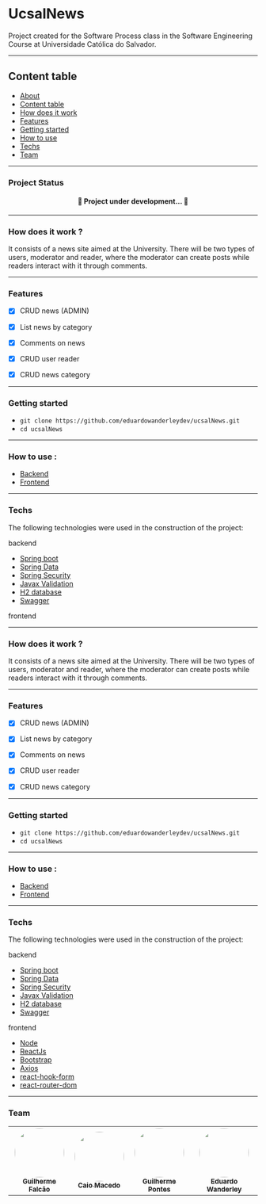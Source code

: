 # UcsalNews

Project created for the Software Process class in the Software Engineering Course at Universidade Católica do Salvador.

---
## Content table

* [About](#about)
* [Content table](#content-table)
* [How does it work](#how-does-it-work)
* [Features](#features)
* [Getting started](#getting-started)
* [How to use](#how-to-use)
* [Techs](#techs)
* [Team](#team)

---

### Project Status
<h4 align="center"> 
	🚧  Project under development...  🚧
</h4>

---

### How does it work ? 

It consists of a news site aimed at the University. There will be two types of users, moderator and reader, where the moderator can create posts while readers interact with it through comments.

---

### Features

- [x] CRUD news (ADMIN)
- [x] List news by category
- [x] Comments on news
- [x] CRUD user reader
- [x] CRUD news category


---

### Getting started

- `git clone https://github.com/eduardowanderleydev/ucsalNews.git`
- `cd ucsalNews`

---

### How to use :

- [Backend](backend/README.md)
- [Frontend](frontend/ucsal_news/README.md)

---

### Techs

The following technologies were used in the construction of the project:

backend
- [Spring boot](https://spring.io/projects/spring-boot)
- [Spring Data](https://spring.io/projects/spring-data)
- [Spring Security](https://spring.io/projects/spring-security)
- [Javax Validation](https://docs.oracle.com/javaee/7/api/javax/validation/constraints/package-summary.html)
- [H2 database](https://www.h2database.com/html/quickstart.html)
- [Swagger](https://swagger.io/)

frontend


---

### How does it work ? 

It consists of a news site aimed at the University. There will be two types of users, moderator and reader, where the moderator can create posts while readers interact with it through comments.

---

### Features

- [x] CRUD news (ADMIN)
- [x] List news by category
- [x] Comments on news
- [x] CRUD user reader
- [x] CRUD news category


---

### Getting started

- `git clone https://github.com/eduardowanderleydev/ucsalNews.git`
- `cd ucsalNews`

---

### How to use :

- [Backend](backend/README.md)
- [Frontend](frontend/ucsal_news/README.md)

---

### Techs

The following technologies were used in the construction of the project:

backend
- [Spring boot](https://spring.io/projects/spring-boot)
- [Spring Data](https://spring.io/projects/spring-data)
- [Spring Security](https://spring.io/projects/spring-security)
- [Javax Validation](https://docs.oracle.com/javaee/7/api/javax/validation/constraints/package-summary.html)
- [H2 database](https://www.h2database.com/html/quickstart.html)
- [Swagger](https://swagger.io/)

frontend
- [Node](https://nodejs.org/en/)
- [ReactJs](https://pt-br.reactjs.org/)
- [Bootstrap](https://getbootstrap.com/docs/5.1/getting-started/introduction/)
- [Axios](https://axios-http.com/docs/intro)
- [react-hook-form](https://react-hook-form.com/)
- [react-router-dom](https://www.npmjs.com/package/react-router-dom)

---

### Team

<table>
  <tr>
    <td align="center"><a href="https://github.com/guilhermefcs7"><img style="border-radius: 50%;" src="https://avatars.githubusercontent.com/u/79313483?v=4" width="100px;" alt=""/><br /><sub><b>Guilherme Falcão</b></sub></a><br /></td>
    <td align="center"><a href="https://github.com/ccaiomacedo"><img style="border-radius: 50%;" src="https://avatars.githubusercontent.com/u/79578694?v=4" width="100px;" alt=""/><br /><sub><b>Caio Macedo</b></sub></a><br /></td>
    <td align="center"><a href="https://github.com/Gustavodecarvalho834"><img style="border-radius: 50%;" src="https://avatars.githubusercontent.com/u/65747791?v=4" width="100px;" alt=""/><br /><sub><b>Guilherme Pontes</b></sub></a><br /></td>
    <td align="center"><a href="https://github.com/eduardowanderleydev"><img style="border-radius: 50%;" src="https://avatars.githubusercontent.com/u/63167060?v=4" width="100px;" alt=""/><br /><sub><b>Eduardo Wanderley</b></sub></a><br /></td>
  </tr>
</table>
